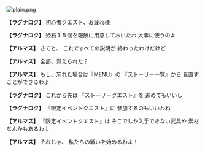 
![plain.png](../images/backgrounds/plain.png)

**【ラグナロク】**
初心者クエスト、お疲れ様

**【ラグナロク】**
姫石１５個を報酬に用意しておいたわ
大事に使うのよ

**【アルマス】**
さてと、
これですべての説明が
終わったわけだけど

**【アルマス】**
全部、覚えられた？

**【アルマス】**
もし、忘れた場合は『MENU』の
『ストーリー一覧』から
見直すことができるわよ

**【ラグナロク】**
これから先は
『ストーリークエスト』を
進めてもいいし

**【ラグナロク】**
『限定イベントクエスト』に
参加するのもいいわね

**【アルマス】**
『限定イベントクエスト』は
そこでしか入手できない武具や
素材なんかもあるわよ

**【アルマス】**
それじゃ、
私たちの戦いを始めるわよ！